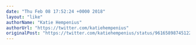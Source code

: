 ```yaml
---
date: "Thu Feb 08 17:52:24 +0000 2018"
layout: "like"
authorName: "Katie Hempenius"
authorUrl: "https://twitter.com/katiehempenius"
originalPost: "https://twitter.com/katiehempenius/status/961658987451224064"
---
```

